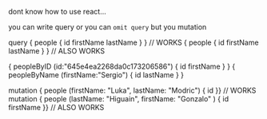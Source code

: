 dont know how to use react... 


<!-- ------------------------------------------------------------------------ -->
you can write query or you can `omit query` 
but you <MUST mention> mutation

query { people { id firstName lastName } }                      // WORKS
{ people { id firstName lastName } }                            // ALSO WORKS

{ peopleByID (id:"645e4ea2268da0c173206586") { id firstName } }
{ peopleByName (firstName:"Sergio") { id lastName } }

<!-- ------------------------------------------------------------------------ -->

mutation { people (firstName: "Luka", lastName: "Modric") { id }}                       // WORKS
mutation { people (lastName: "Higuain", firstName: "Gonzalo" ) { id firstName }}        // ALSO WORKS